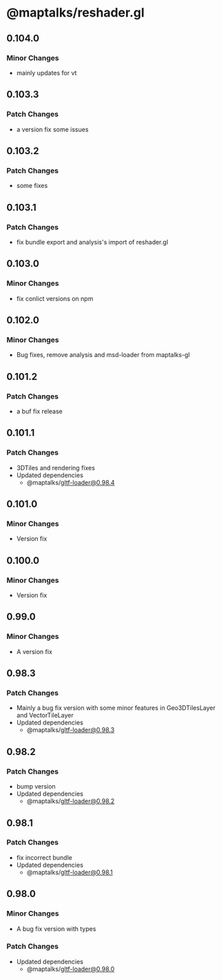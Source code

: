 # @maptalks/reshader.gl

## 0.104.0

### Minor Changes

- mainly updates for vt

## 0.103.3

### Patch Changes

- a version fix some issues

## 0.103.2

### Patch Changes

- some fixes

## 0.103.1

### Patch Changes

- fix bundle export and analysis's import of reshader.gl

## 0.103.0

### Minor Changes

- fix conlict versions on npm

## 0.102.0

### Minor Changes

- Bug fixes, remove analysis and msd-loader from maptalks-gl

## 0.101.2

### Patch Changes

- a buf fix release

## 0.101.1

### Patch Changes

- 3DTiles and rendering fixes
- Updated dependencies
  - @maptalks/gltf-loader@0.98.4

## 0.101.0

### Minor Changes

- Version fix

## 0.100.0

### Minor Changes

- Version fix

## 0.99.0

### Minor Changes

- A version fix

## 0.98.3

### Patch Changes

- Mainly a bug fix version with some minor features in Geo3DTilesLayer and VectorTileLayer
- Updated dependencies
  - @maptalks/gltf-loader@0.98.3

## 0.98.2

### Patch Changes

- bump version
- Updated dependencies
  - @maptalks/gltf-loader@0.98.2

## 0.98.1

### Patch Changes

- fix incorrect bundle
- Updated dependencies
  - @maptalks/gltf-loader@0.98.1

## 0.98.0

### Minor Changes

- A bug fix version with types

### Patch Changes

- Updated dependencies
  - @maptalks/gltf-loader@0.98.0
